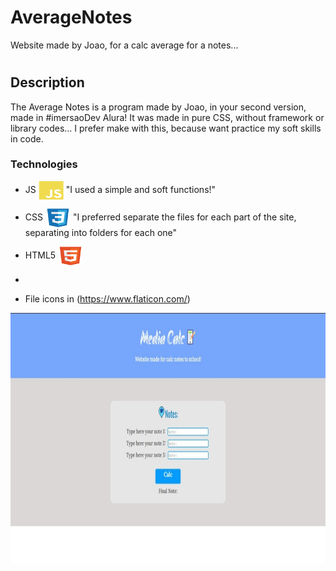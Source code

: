 # AverageNotes
Website made by Joao, for a calc average for a notes...

# 

## Description 

The Average Notes is a program made by Joao, in your second version, made in #imersaoDev Alura!
It was made in pure CSS, without framework or library codes... I prefer make with this, because want practice my soft skills in code.

### Technologies 

- JS <img align="center" alt="Joao-Js" height="30" width="40" src="https://raw.githubusercontent.com/devicons/devicon/master/icons/javascript/javascript-plain.svg"> 
"I used a simple and soft functions!"

- CSS <img align="center" alt="Joao-CSS" height="30" width="40" src="https://raw.githubusercontent.com/devicons/devicon/master/icons/css3/css3-original.svg">
"I preferred separate the files for each part of the site, separating into folders for each one"

- HTML5 <img align="center" alt="Joao-HTML" height="30" width="40" src="https://raw.githubusercontent.com/devicons/devicon/master/icons/html5/html5-original.svg">
- 
- File icons in (https://www.flaticon.com/)

<img width="100%" height="400px" src="./assets/img/preview.jpeg">

